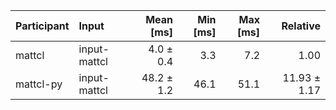 | Participant | Input | Mean [ms] | Min [ms] | Max [ms] | Relative |
|:---|:---|---:|---:|---:|---:|
| mattcl | input-mattcl | 4.0 ± 0.4 | 3.3 | 7.2 | 1.00 |
| mattcl-py | input-mattcl | 48.2 ± 1.2 | 46.1 | 51.1 | 11.93 ± 1.17 |
